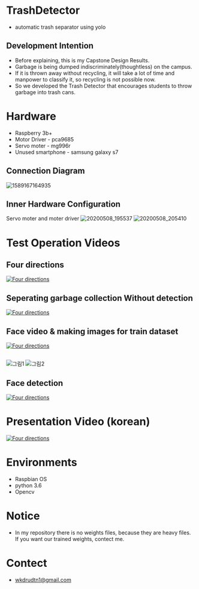 # TrashDetector
- automatic trash separator using yolo

## Development Intention
- Before explaining, this is my Capstone Design Results.
- Garbage is being dumped indiscriminately(thoughtless) on the campus.
- If it is thrown away without recycling, it will take a lot of time and manpower to classify it, so recycling is not possible now.
- So we developed the Trash Detector that encourages students to throw garbage into trash cans.

# Hardware

- Raspberry 3b+
- Motor Driver - pca9685
- Servo moter - mg996r
- Unused smartphone - samsung galaxy s7

## Connection Diagram
![1589167164935](https://user-images.githubusercontent.com/53466091/91026802-3892f900-e636-11ea-9e9b-e6519950bee6.png)

## Inner Hardware Configuration
Servo moter and moter driver
![20200508_195537](https://user-images.githubusercontent.com/53466091/91027383-fcac6380-e636-11ea-9424-eaf537971ad9.jpg)
![20200508_205410](https://user-images.githubusercontent.com/53466091/91027385-fe762700-e636-11ea-9be5-1b1677147578.jpg)

# Test Operation Videos

## Four directions
[![Four directions](http://img.youtube.com/vi/BxDGZi_dKDQ/0.jpg)](https://youtu.be/BxDGZi_dKDQ?t=0s)
## Seperating garbage collection Without detection
[![Four directions](http://img.youtube.com/vi/oi0hDlDZYZc/0.jpg)](https://youtu.be/oi0hDlDZYZc?t=0s)
## Face video & making images for train dataset
[![Four directions](http://img.youtube.com/vi/hRKlib9sNXQ/0.jpg)](https://youtu.be/hRKlib9sNXQ?t=0s)
##
![그림1](https://user-images.githubusercontent.com/53466091/91062642-ec60ac80-e667-11ea-9b60-bf122a3cbf4c.png)
![그림2](https://user-images.githubusercontent.com/53466091/91062636-ea96e900-e667-11ea-999b-47967fbf73e8.png)
## Face detection
[![Four directions](http://img.youtube.com/vi/YgaPjcbiClU/0.jpg)](https://youtu.be/YgaPjcbiClU?t=0s)

# Presentation Video (korean)
[![Four directions](http://img.youtube.com/vi/8UlOWuIw0yQ/0.jpg)](https://youtu.be/8UlOWuIw0yQ?t=0s)



# Environments
- Raspbian OS
- python 3.6
- Opencv

# Notice
- In my repository there is no weights files, because they are heavy files. If you want our trained weights, contect me.

# Contect
- wkdrudtn1@gmail.com




